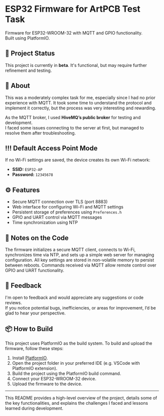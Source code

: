 # ESP32 Firmware for ArtPCB Test Task

Firmware for ESP32-WROOM-32 with MQTT and GPIO functionality.  
Built using PlatformIO.

## 🚧 Project Status

This project is currently in **beta**. It's functional, but may require further refinement and testing.

## 🧩 About

This was a moderately complex task for me, especially since I had no prior experience with MQTT. It took some time to understand the protocol and implement it correctly, but the process was very interesting and rewarding.

As the MQTT broker, I used **HiveMQ’s public broker** for testing and development.  
I faced some issues connecting to the server at first, but managed to resolve them after troubleshooting.

## !!! Default Access Point Mode
If no Wi-Fi settings are saved, the device creates its own Wi-Fi network:

- **SSID:** `ESP32-AP`  
- **Password:** `12345678`

## ⚙️ Features

- Secure MQTT connection over TLS (port 8883)
- Web interface for configuring Wi-Fi and MQTT settings
- Persistent storage of preferences using `Preferences.h`
- GPIO and UART control via MQTT messages
- Time synchronization using NTP

## 🧾 Notes on the Code

The firmware initializes a secure MQTT client, connects to Wi-Fi, synchronizes time via NTP, and sets up a simple web server for managing configuration. All key settings are stored in non-volatile memory to persist between reboots. Commands received via MQTT allow remote control over GPIO and UART functionality.

## 💬 Feedback

I'm open to feedback and would appreciate any suggestions or code reviews.  
If you notice potential bugs, inefficiencies, or areas for improvement, I’d be glad to hear your perspective.


## 📦 How to Build

This project uses PlatformIO as the build system. To build and upload the firmware, follow these steps:

1. Install [PlatformIO](https://platformio.org/).
2. Open the project folder in your preferred IDE (e.g. VSCode with PlatformIO extension).
3. Build the project using the PlatformIO build command.
4. Connect your ESP32-WROOM-32 device.
5. Upload the firmware to the device.

---

This README provides a high-level overview of the project, details some of the key functionalities, and explains the challenges I faced and lessons learned during development.
